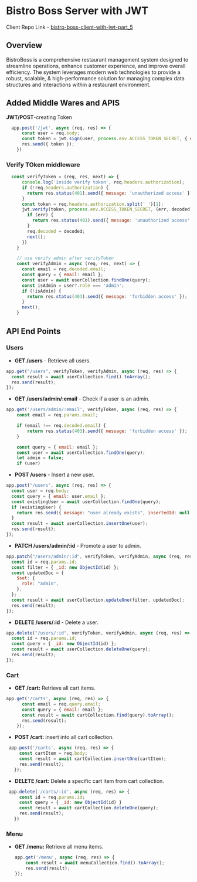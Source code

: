# Bistro Boss Server with JWT

Client Repo Link - [bistro-boss-client-with-jwt-part_5](https://github.com/ProgrammingHero1/bistro-boss-client-with-jwt-part_5)

## Overview
BistroBoss is a comprehensive restaurant management system designed to streamline operations, enhance customer experience, and improve overall efficiency. The system leverages modern web technologies to provide a robust, scalable, & high-performance solution for managing complex data structures and interactions within a restaurant environment.

## Added Middle Wares and APIS
**JWT/POST**-creating Token
```js
  app.post('/jwt', async (req, res) => {
      const user = req.body;
      const token = jwt.sign(user, process.env.ACCESS_TOKEN_SECRET, { expiresIn: '1h' });
      res.send({ token });
    })
```
###  **Verify TOken middleware** 
```js
  const verifyToken = (req, res, next) => {
      console.log('inside verify token', req.headers.authorization);
      if (!req.headers.authorization) {
        return res.status(401).send({ message: 'unauthorized access' });
      }
      const token = req.headers.authorization.split(' ')[1];
      jwt.verify(token, process.env.ACCESS_TOKEN_SECRET, (err, decoded) => {
        if (err) {
          return res.status(401).send({ message: 'unauthorized access' })
        }
        req.decoded = decoded;
        next();
      })
    }

    // use verify admin after verifyToken
    const verifyAdmin = async (req, res, next) => {
      const email = req.decoded.email;
      const query = { email: email };
      const user = await userCollection.findOne(query);
      const isAdmin = user?.role === 'admin';
      if (!isAdmin) {
        return res.status(403).send({ message: 'forbidden access' });
      }
      next();
    }

```

## API End Points
### Users

- **GET /users** - Retrieve all users.

```js
app.get("/users", verifyToken, verifyAdmin, async (req, res) => {
  const result = await userCollection.find().toArray();
  res.send(result);
});
```

- **GET /users/admin/:email** - Check if a user is an admin.

```js
app.get('/users/admin/:email', verifyToken, async (req, res) => {
    const email = req.params.email;

    if (email !== req.decoded.email) {
        return res.status(403).send({ message: 'forbidden access' });
    }

    const query = { email: email };
    const user = await userCollection.findOne(query);
    let admin = false;
    if (user)
```

- **POST /users** - Insert a new user.

```js
app.post("/users", async (req, res) => {
  const user = req.body;
  const query = { email: user.email };
  const existingUser = await userCollection.findOne(query);
  if (existingUser) {
    return res.send({ message: "user already exists", insertedId: null });
  }
  const result = await userCollection.insertOne(user);
  res.send(result);
});
```

- **PATCH /users/admin/:id** - Promote a user to admin.

```js
app.patch("/users/admin/:id", verifyToken, verifyAdmin, async (req, res) => {
  const id = req.params.id;
  const filter = { _id: new ObjectId(id) };
  const updatedDoc = {
    $set: {
      role: "admin",
    },
  };
  const result = await userCollection.updateOne(filter, updatedDoc);
  res.send(result);
});
```

- **DELETE /users/:id** - Delete a user.

```js
app.delete("/users/:id", verifyToken, verifyAdmin, async (req, res) => {
  const id = req.params.id;
  const query = { _id: new ObjectId(id) };
  const result = await userCollection.deleteOne(query);
  res.send(result);
});
```

### Cart 
- **GET /cart:** Retrieve all cart items.
```js
app.get('/carts', async (req, res) => {
      const email = req.query.email;
      const query = { email: email };
      const result = await cartCollection.find(query).toArray();
      res.send(result);
    });
```
- **POST /cart:** insert into  all cart collection.
 ```js
  app.post('/carts', async (req, res) => {
      const cartItem = req.body;
      const result = await cartCollection.insertOne(cartItem);
      res.send(result);
    });
 ```
- **DELETE /cart:** Delete a  specific cart item from   cart collection.
 ```js
  app.delete('/carts/:id', async (req, res) => {
      const id = req.params.id;
      const query = { _id: new ObjectId(id) }
      const result = await cartCollection.deleteOne(query);
      res.send(result);
    })
 ```
### Menu
- **GET /menu:** Retrieve all menu items.
  ```js
  app.get('/menu', async (req, res) => {
      const result = await menuCollection.find().toArray();
      res.send(result);
  });
